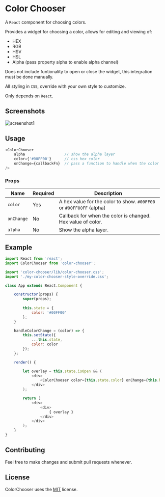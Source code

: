 # Color Chooser

A `React` component for choosing colors.  

Provides a widget for choosing a color, allows for editing and viewing of:
- HEX
- RGB
- HSV
- HSL
- Alpha (pass property alpha to enable alpha channel)  

Does not include funtionality to open or close the widget, this integration must be done manually.  

All styling in `CSS`, override with your own style to customize.  

Only depends on `React`.

## Screenshots
![screenshot1](https://raw.githubusercontent.com/obsius/color-chooser/master/doc/example.png "Example")

## Usage

```js
<ColorChooser
    alpha                  // show the alpha layer
	color={'#00FF00'}      // css hex color
	onChange={callbackFn}  // pass a function to handle when the color changes
/>
```

### Props

Name | Required | Description
-|-|-
`color` | Yes | A hex value for the color to show. `#00FF00` or `#00FF00FF` (alpha)
`onChange` | No | Callback for when the color is changed. Hex value of color.
`alpha` | No | Show the alpha layer.

## Example

```js
import React from 'react';
import ColorChooser from 'color-chooser';

import 'color-chooser/lib/color-chooser.css';
import './my-color-chooser-style-override.css';

class App extends React.Component {

	constructor(props) {
		super(props);
		
		this.state = {
			color: '#00FF00'
		};
	}

	handleColorChange = (color) => {
		this.setState({
			...this.state,
			color: color
		});
	};

	render() {

		let overlay = this.state.isOpen && (
			<div>
				<ColorChooser color={this.state.color} onChange={this.handleColorChange} />
			</div>
		);

		return (
			<div>
				<div>
					{ overlay }
				</div>
			</div>
		);
	}
}
```

## Contributing
Feel free to make changes and submit pull requests whenever.


## License
ColorChooser uses the [MIT](https://opensource.org/licenses/MIT) license.